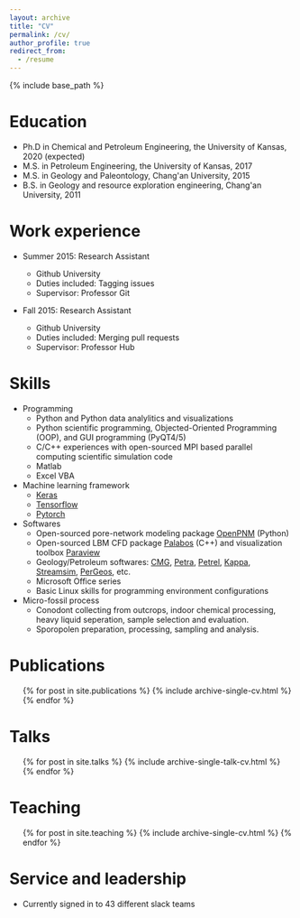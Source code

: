 ```yaml
---
layout: archive
title: "CV"
permalink: /cv/
author_profile: true
redirect_from:
  - /resume
---
```


{% include base_path %}

Education
======

* Ph.D in Chemical and Petroleum Engineering, the University of Kansas, 2020 (expected)
* M.S. in Petroleum Engineering, the University of Kansas, 2017
* M.S. in Geology and Paleontology, Chang'an University, 2015
* B.S. in Geology and resource exploration engineering, Chang'an University, 2011


Work experience
======
* Summer 2015: Research Assistant
  * Github University
  * Duties included: Tagging issues
  * Supervisor: Professor Git

* Fall 2015: Research Assistant
  * Github University
  * Duties included: Merging pull requests
  * Supervisor: Professor Hub
  
Skills
======
* Programming
  * Python and Python data analylitics and visualizations
  * Python scientific programming, Objected-Oriented Programming (OOP), and GUI programming (PyQT4/5)
  * C/C++ experiences with open-sourced MPI based parallel computing scientific simulation code
  * Matlab
  * Excel VBA
* Machine learning framework
  * [Keras](https://keras.io/)
  * [Tensorflow](https://www.tensorflow.org)
  * [Pytorch](https://pytorch.org/)
* Softwares
  * Open-sourced pore-network modeling package [OpenPNM](http://openpnm.org/) (Python)
  * Open-sourced LBM CFD package [Palabos](http://www.palabos.org/) (C++) and visualization toolbox [Paraview](https://www.paraview.org/)
  * Geology/Petroleum softwares: [CMG](https://www.cmgl.ca/), [Petra](https://ihsmarkit.com/products/petra-geological-analysis.html), [Petrel](https://www.software.slb.com/products/petrel), [Kappa](https://www.kappaeng.com/software/rubis/overview), [Streamsim](https://www.streamsim.com/), [PerGeos](https://www.fei.com/software/pergeos-for-oil-gas/), etc.
  * Microsoft Office series
  * Basic Linux skills for programming environment configurations
* Micro-fossil process
  * Conodont collecting from outcrops, indoor chemical processing, heavy liquid seperation, sample selection and evaluation.
  * Sporopolen preparation, processing, sampling and analysis.

Publications
======
  <ul>{% for post in site.publications %}
    {% include archive-single-cv.html %}
  {% endfor %}</ul>
  
Talks
======
  <ul>{% for post in site.talks %}
    {% include archive-single-talk-cv.html %}
  {% endfor %}</ul>
  
Teaching
======
  <ul>{% for post in site.teaching %}
    {% include archive-single-cv.html %}
  {% endfor %}</ul>
  
Service and leadership
======
* Currently signed in to 43 different slack teams
